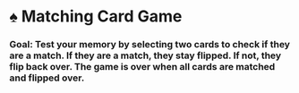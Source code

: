 # ♠️ Matching Card Game

### Goal: Test your memory by selecting two cards to check if they are a match. If they are a match, they stay flipped. If not, they flip back over. The game is over when all cards are matched and flipped over. 

